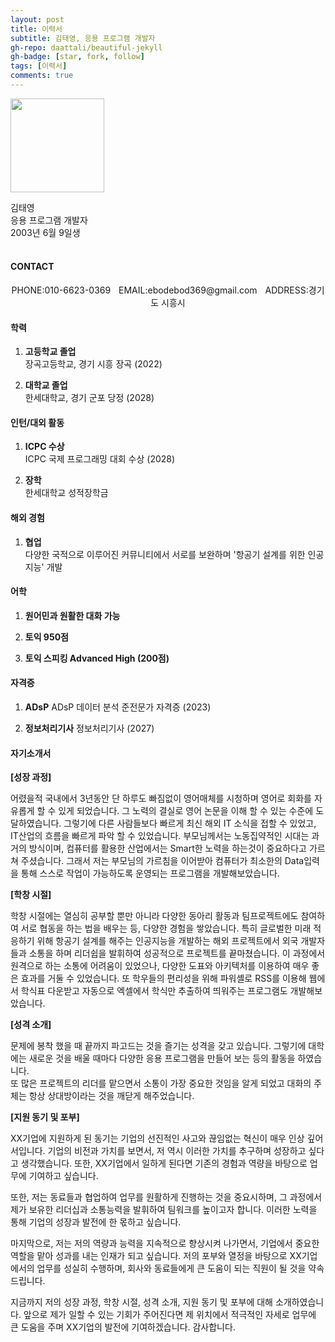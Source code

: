 ```yaml
---
layout: post
title: 이력서
subtitle: 김태영, 응용 프로그램 개발자
gh-repo: daattali/beautiful-jekyll
gh-badge: [star, fork, follow]
tags: [이력서]
comments: true
---
```


<!----- PROFILE PICTURE ----->
<img src="https://user-images.githubusercontent.com/127084656/233841542-67d7a578-ad66-4df4-a36d-424f68df8c9e.png" width="150">


<!----- NAME, APPLYING FIELD, AGE ----->
김태영  
응용 프로그램 개발자  
2003년 6월 9일생  
<br clear="left">

<!----- CONTACT INFO ----->
#### CONTACT
<div align="center">
PHONE:010-6623-0369ㅤEMAIL:ebodebod369@gmail.comㅤADDRESS:경기도 시흥시</div>
   
  
<!----- EDUCATION HISTORY ----->
#### 학력
1. **고등학교 졸업**  
   장곡고등학교, 경기 시흥 장곡 (2022)    

2. **대학교 졸업**   
   한세대학교, 경기 군포 당정 (2028)  
       
<!----- INTERN HISTORY ----->
#### 인턴/대외 활동
1. **ICPC 수상**    
   ICPC 국제 프로그래밍 대회 수상 (2028)

2. **장학**   
   한세대학교 성적장학금
   
<!----- OVERSEAS EXPERIENCE ----->
#### 해외 경험
1. **협업**    
   다양한 국적으로 이루어진 커뮤니티에서 서로를 보완하며 '항공기 설계를 위한 인공지능' 개발 

<!----- LANGUAGE ----->
#### 어학
1. **원어민과 원활한 대화 가능**
    
2. **토익 950점**

3. **토익 스피킹 Advanced High (200점)**
     
<!----- CERTIFICATE HISTORY ----->
#### 자격증
1. **ADsP** 
   ADsP 데이터 분석 준전문가 자격증 (2023)

2. **정보처리기사**
   정보처리기사 (2027)
   
#### 자기소개서

**[성장 과정]**

어렸을적 국내에서 3년동안 단 하루도 빠짐없이 영어매체를 시청하며 영어로 회화를 자유롭게 할 수 있게 되었습니다. 그 노력의 결실로 영어 논문을 이해 할 수 있는 수준에 도달하였습니다. 그렇기에 다른 사람들보다 빠르게 최신 해외 IT 소식을 접할 수 있었고, IT산업의 흐름을 빠르게 파악 할 수 있었습니다. 부모님께서는 노동집약적인 시대는 과거의 방식이며, 컴퓨터를 활용한 산업에서는 Smart한 노력을 하는것이 중요하다고 가르쳐 주셨습니다. 그래서 저는 부모님의 가르침을 이어받아 컴퓨터가 최소한의 Data입력을 통해 스스로 작업이 가능하도록 운영되는 프로그램을 개발해보았습니다.

**[학창 시절]**

학창 시절에는 열심히 공부할 뿐만 아니라 다양한 동아리 활동과 팀프로젝트에도 참여하여 서로 협동을 하는 법을 배우는 등, 다양한 경험을 쌓았습니다. 특히 글로벌한 미래 적응하기 위해 항공기 설계를 해주는 인공지능을 개발하는 해외 프로젝트에서 외국 개발자들과 소통을 하며 리더쉽을 발휘하여 성공적으로 프로젝트를 끝마쳤습니다. 이 과정에서 원격으로 하는 소통에 어려움이 있었으나, 다양한 도표와 아키텍처를 이용하여 매우 좋은 효과를 거둘 수 있었습니다. 또 학우들의 편리성을 위해 파워셸로 RSS를 이용해 웹에서 학식표 다운받고 자동으로 엑셀에서 학식만 추출하여 띄워주는 프로그램도 개발해보았습니다.

**[성격 소개]**

문제에 봉착 했을 때 끝까지 파고드는 것을 즐기는 성격을 갖고 있습니다. 그렇기에 대학에는 새로운 것을 배울 때마다 다양한 응용 프로그램을 만들어 보는 등의 활동을 하였습니다.     
또 많은 프로젝트의 리더를 맡으면서 소통이 가장 중요한 것임을 알게 되었고 대화의 주체는 항상 상대방이라는 것을 깨닫게 해주었습니다.  

**[지원 동기 및 포부]**

XX기업에 지원하게 된 동기는 기업의 선진적인 사고와 끊임없는 혁신이 매우 인상 깊어서입니다. 기업의 비전과 가치를 보면서, 저 역시 이러한 가치를 추구하며 성장하고 싶다고 생각했습니다. 또한, XX기업에서 일하게 된다면 기존의 경험과 역량을 바탕으로 업무에 기여하고 싶습니다.

또한, 저는 동료들과 협업하여 업무를 원활하게 진행하는 것을 중요시하며, 그 과정에서 제가 보유한 리더십과 소통능력을 발휘하여 팀워크를 높이고자 합니다. 이러한 노력을 통해 기업의 성장과 발전에 한 몫하고 싶습니다.

마지막으로, 저는 저의 역량과 능력을 지속적으로 향상시켜 나가면서, 기업에서 중요한 역할을 맡아 성과를 내는 인재가 되고 싶습니다. 저의 포부와 열정을 바탕으로 XX기업에서의 업무를 성실히 수행하며, 회사와 동료들에게 큰 도움이 되는 직원이 될 것을 약속드립니다.

지금까지 저의 성장 과정, 학창 시절, 성격 소개, 지원 동기 및 포부에 대해 소개하였습니다. 앞으로 제가 일할 수 있는 기회가 주어진다면 제 위치에서 적극적인 자세로 업무에 큰 도움을 주며 XX기업의 발전에 기여하겠습니다. 감사합니다.

